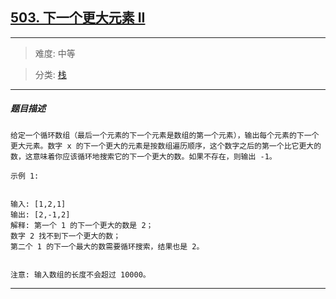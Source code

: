 ## [503. 下一个更大元素 II](https://leetcode-cn.com/problems/next-greater-element-ii/)

---

> 难度: 中等

> 分类:  [栈](https://leetcode-cn.com/tag/stack/) 

---

##### 题目描述

```
给定一个循环数组（最后一个元素的下一个元素是数组的第一个元素），输出每个元素的下一个更大元素。数字 x 的下一个更大的元素是按数组遍历顺序，这个数字之后的第一个比它更大的数，这意味着你应该循环地搜索它的下一个更大的数。如果不存在，则输出 -1。

示例 1:


输入: [1,2,1]
输出: [2,-1,2]
解释: 第一个 1 的下一个更大的数是 2；
数字 2 找不到下一个更大的数； 
第二个 1 的下一个最大的数需要循环搜索，结果也是 2。


注意: 输入数组的长度不会超过 10000。

```

---
